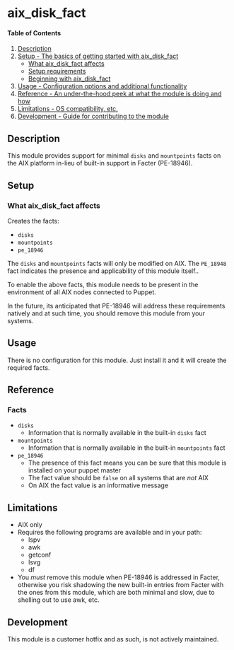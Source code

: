 # aix_disk_fact

#### Table of Contents

1. [Description](#description)
1. [Setup - The basics of getting started with aix_disk_fact](#setup)
    * [What aix_disk_fact affects](#what-aix_disk_fact-affects)
    * [Setup requirements](#setup-requirements)
    * [Beginning with aix_disk_fact](#beginning-with-aix_disk_fact)
1. [Usage - Configuration options and additional functionality](#usage)
1. [Reference - An under-the-hood peek at what the module is doing and how](#reference)
1. [Limitations - OS compatibility, etc.](#limitations)
1. [Development - Guide for contributing to the module](#development)

## Description

This module provides support for minimal `disks` and `mountpoints` facts on the AIX platform in-lieu of built-in support in Facter (PE-18946).

## Setup

### What aix_disk_fact affects

Creates the facts:

* `disks`
* `mountpoints`
* `pe_18946`

The `disks` and `mountpoints` facts will only be modified on AIX.  The `PE_18948` fact indicates the presence and applicability of this module itself..

To enable the above facts, this module needs to be present in the environment of all AIX nodes connected to Puppet.

In the future, its anticipated that PE-18946 will address these requirements natively and at such time, you should remove this module from your systems.

## Usage

There is no configuration for this module.  Just install it and it will create the required facts.

## Reference

### Facts
* `disks`
  * Information that is normally available in the built-in `disks` fact
* `mountpoints`
  * Information that is normally available in the built-in `mountpoints` fact
* `pe_18946`
  * The presence of this fact means you can be sure that this module is installed on your puppet master
  * The fact value should be `false` on all systems that are *not* AIX
  * On AIX the fact value is an informative message

## Limitations

* AIX only
* Requires the following programs are available and in your path:
  * lspv
  * awk
  * getconf
  * lsvg
  * df
* You *must* remove this module when PE-18946 is addressed in Facter, otherwise you risk shadowing the new built-in entries from Facter with the ones from this module, which are both minimal and slow, due to shelling out to use awk, etc.

## Development
This module is a customer hotfix and as such, is not actively maintained.
